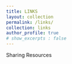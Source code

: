 ```yaml
---
title: LINKS
layout: collection
permalink: /links/
collection: links
author_profile: true
# show_excerpts : false
---
```

Sharing Resources

